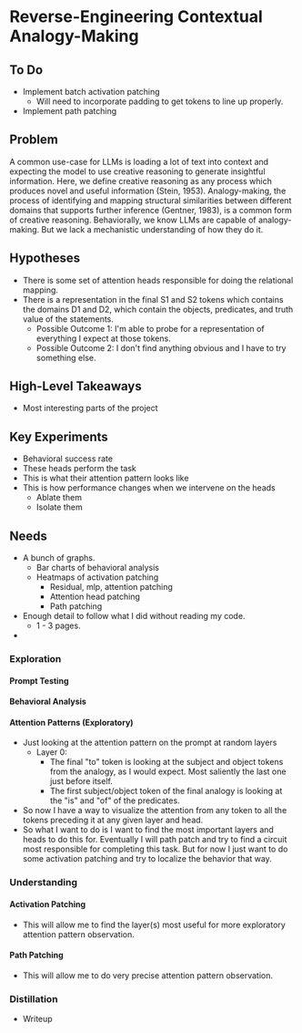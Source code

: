 # Reverse-Engineering Contextual Analogy-Making

## To Do

- Implement batch activation patching
    - Will need to incorporate padding to get tokens to line up properly.
- Implement path patching

## Problem

A common use-case for LLMs is loading a lot of text into context and expecting the model to use creative reasoning to generate insightful information. Here, we define creative reasoning as any process which produces novel and useful information (Stein, 1953). Analogy-making, the process of identifying and mapping structural similarities between different domains that supports further inference (Gentner, 1983), is a common form of creative reasoning. Behaviorally, we know LLMs are capable of analogy-making. But we lack a mechanistic understanding of how they do it.

## Hypotheses

- There is some set of attention heads responsible for doing the relational mapping.
- There is a representation in the final S1 and S2 tokens which contains the domains D1 and D2, which contain the objects, predicates, and truth value of the statements.
    - Possible Outcome 1: I'm able to probe for a representation of everything I expect at those tokens.
    - Possible Outcome 2: I don't find anything obvious and I have to try something else.

## High-Level Takeaways

- Most interesting parts of the project

## Key Experiments

- Behavioral success rate
- These heads perform the task
- This is what their attention pattern looks like
- This is how performance changes when we intervene on the heads
    - Ablate them
    - Isolate them

## Needs

- A bunch of graphs.
    - Bar charts of behavioral analysis
    - Heatmaps of activation patching
        - Residual, mlp, attention patching
        - Attention head patching
        - Path patching
- Enough detail to follow what I did without reading my code.
    - 1 - 3 pages.
- 

### Exploration

#### Prompt Testing

#### Behavioral Analysis

#### Attention Patterns (Exploratory)

- Just looking at the attention pattern on the prompt at random layers
    - Layer 0:
        - The final "to" token is looking at the subject and object tokens from the analogy, as I would expect. Most saliently the last one just before itself.
        - The first subject/object token of the final analogy is looking at the "is" and "of" of the predicates.
- So now I have a way to visualize the attention from any token to all the tokens preceding it at any given layer and head.
- So what I want to do is I want to find the most important layers and heads to do this for. Eventually I will path patch and try to find a circuit most responsible for completing this task. But for now I just want to do some activation patching and try to localize the behavior that way.

### Understanding

#### Activation Patching

- This will allow me to find the layer(s) most useful for more exploratory attention pattern observation.

#### Path Patching

- This will allow me to do very precise attention pattern observation.

### Distillation
- Writeup